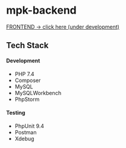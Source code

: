 # mpk-backend

[FRONTEND -> click here (under development)](https://github.com/krzysztof-warszawski/mpk-frontend) 

## Tech Stack
#### Development
- PHP 7.4
- Composer
- MySQL
- MySQLWorkbench
- PhpStorm
#### Testing
- PhpUnit 9.4
- Postman
- Xdebug

